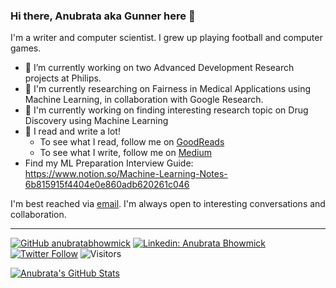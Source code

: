 ### Hi there, Anubrata aka Gunner here 👋

I'm a writer and computer scientist. I grew up playing football and computer games.

- 🔭 I’m currently working on two Advanced Development Research projects at Philips.
- 🌱 I'm currently researching on Fairness in Medical Applications using Machine Learning, in collaboration with Google Research.
- 🌱 I'm currently working on finding interesting research topic on Drug Discovery using Machine Learning
- 📝 I read and write a lot! 
    - To see what I read, follow me on [GoodReads](https://www.goodreads.com/user/show/76771587-anubrata-bhowmick)
    - To see what I write, follow me on [Medium](https://medium.com/@anubratagunner)
- Find my ML Preparation Interview Guide: https://www.notion.so/Machine-Learning-Notes-6b815915f4404e0e860adb620261c046
<!-- - 😅 Fun fact:--> 

I'm best reached via [email](http://anubratabhowmick.github.io/). I'm always open to interesting conversations and collaboration.

---
[![GitHub anubratabhowmick](https://img.shields.io/github/followers/anubratabhowmick?label=follow&style=social)](https://github.com/anubratabhowmick)
[![Linkedin: Anubrata Bhowmick](https://img.shields.io/badge/-Anubrata%20%Bhowmick-blue?style=flat-square&logo=Linkedin&logoColor=white&link=https://www.linkedin.com/in/anubratabhowmick/)](https://www.linkedin.com/in/anubratabhowmick/)
[![Twitter Follow](https://img.shields.io/twitter/follow/anubrata_gunner?label=Follow&style=social)](https://twitter.com/anubrata_gunner)
![Visitors](https://visitor-badge.glitch.me/badge?page_id=anubratabhowmick&left_color=gray&right_color=blue)

[![Anubrata's GitHub Stats](https://github-readme-stats.vercel.app/api?username=anubratabhowmick&hide=prs,issues,contribs&count_private=true&show_icons=true&theme=calm)](https://github.com/theGuyWithBlackTie/github-readme-stats)
